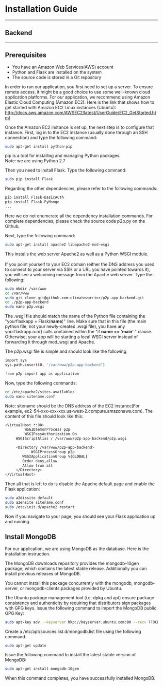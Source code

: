 Installation Guide
=========
----------
Backend
----


-----------
Prerequisites
-------------
- You have an Amazon Web Services(AWS) account 
- Python and Flask are installed on the system
- The source code is stored in a Git repository


In order to run our application, you first need to set up a server. To ensure remote access, it might be a good choice to use some well-known cloud application platforms. For our application, we recommend using Amazon Elastic Cloud Computing (Amazon EC2). Here is the link that shows how to get started with Amazon EC2 Linux instances (Ubuntu): http://docs.aws.amazon.com/AWSEC2/latest/UserGuide/EC2_GetStarted.html

Once the Amazon EC2 instance is set up, the next step is to configure that instance. First, log in to the EC2 instance (usually done through an SSH connection) and type the following command:
```sh
sudo apt-get install python-pip
```
pip is a tool for installing and managing Python packages. <br /> Note: we are using Python 2.7

Then you need to install Flask. Type the following command:
```sh
sudo pip install Flask
```
Regarding the other dependencies, please refer to the following commands:
```sh
pip install Flask-BasicAuth
pip install Flask-PyMongo
...

```
Here we do not enumerate all the dependency installation commands. For complete dependencies, please check the source code p2p.py on the Github. 

Next, type the following command:


```sh
sudo apt-get install apache2 libapache2-mod-wsgi
```
This installs the web server Apache2 as well as a Python WSGI module.<br />
<br />
If you point yourself to your EC2 domain (either the DNS address you used to connect to your server via SSH or a URL you have pointed towards it), you will see a welcoming message from the Apache web server.
Type the following:
```sh
sudo mkdir /var/www
cd /var/www
sudo git clone git@github.com:climatewarrior/p2p-app-backend.git
cd ./p2p-app-backend
sudo nano p2p.wsgi
```
The .wsgi file should match the name of the Python file containing the "yourflaskapp = Flask(__name__)" line. Make sure that in this file (the main python file, not your newly-created .wsgi file), you have any yourflaskapp.run() calls contained within the "if __name__ == '__main__':" clause. Otherwise, your app will be starting a local WSGI server instead of forwarding it through mod_wsgi and Apache.

The p2p.wsgi file is simple and should look like the following:

```sh
import sys
sys.path.insert(0, '/var/www/p2p-app-backend')

from p2p import app as application

```

Now, type the following commands:
```sh
cd /etc/apache2/sites-available/
sudo nano sitename.conf
```
Note: sitename should be the DNS address of the EC2 instance(For example, ec2-54-xxx-xxx-xxx.us-west-2.compute.amazonaws.com). The content of this file should look like this:
```sh
<VirtualHost *:80>
         WSGIDaemonProcess p2p
         WSGIPassAuthorization On
     WSGIScriptAlias / /var/www/p2p-app-backend/p2p.wsgi

     <Directory /var/www/p2p-app-backend>
            WSGIProcessGroup p2p
        WSGIApplicationGroup %{GLOBAL}
        Order deny,allow
        Allow from all
     </Directory>
</VirtualHost>

```
Then all that is left to do is disable the Apache default page and enable the Flask application:
```sh
sudo a2dissite default
sudo a2ensite sitename.conf
sudo /etc/init.d/apache2 restart
```
Now if you navigate to your page, you should see your Flask application up and running. 


Install MongoDB
----------------
For our application, we are using MongoDB as the database. Here is the installation instruction.

The MongoDB downloads repository provides the mongodb-10gen package, which contains the latest stable release. Additionally you can install previous releases of MongoDB.

You cannot install this package concurrently with the mongodb, mongodb-server, or mongodb-clients packages provided by Ubuntu.

The Ubuntu package management tool (i.e. dpkg and apt) ensure package consistency and authenticity by requiring that distributors sign packages with GPG keys. Issue the following command to import the MongoDB public GPG Key:
```sh
sudo apt-key adv --keyserver hkp://keyserver.ubuntu.com:80 --recv 7F0CEB10
```
Create a /etc/apt/sources.list.d/mongodb.list file using the following command.
```sh
sudo apt-get update
```

Issue the following command to install the latest stable version of MongoDB:
```sh
sudo apt-get install mongodb-10gen
```

When this command completes, you have successfully installed MongoDB.



